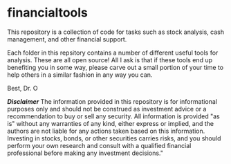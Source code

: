 # financialtools
This repository is a collection of code for tasks such as stock analysis, cash management, and other financial support.

Each folder in this repsitory contains a number of different useful tools for analysis. These are all open source! All I ask is that if these tools end up benefiting you in some way, please carve out a small portion of your time to help others in a similar fashion in any way you can.

Best,
Dr. O




***Disclaimer***
The information provided in this repository is for informational purposes only and should not be construed as investment advice or a recommendation to buy or sell any security. All information is provided "as is" without any warranties of any kind, either express or implied, and the authors are not liable for any actions taken based on this information. Investing in stocks, bonds, or other securities carries risks, and you should perform your own research and consult with a qualified financial professional before making any investment decisions."
